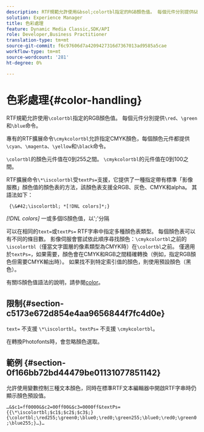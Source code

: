 ```yaml
---
description: RTF規範允許使用&bsol;colortbl指定的RGB顏色值。 每個元件分別提供&bsol;red、&bsol;green和&bsol;blue命令。
solution: Experience Manager
title: 色彩處理
feature: Dynamic Media Classic,SDK/API
role: Developer,Business Practitioner
translation-type: tm+mt
source-git-commit: f6c97606d7a4209427316d7367013ad9585a5cae
workflow-type: tm+mt
source-wordcount: '281'
ht-degree: 0%

---
```



# 色彩處理{#color-handling}

RTF規範允許使用`\colortbl`指定的RGB顏色值。 每個元件分別提供`\red`、`\green`和`\blue`命令。

專有的RTF擴展命令`\cmykcolortbl`允許指定CMYK顏色，每個顏色元件都提供`\cyan`、`\magenta`、`\yellow`和`\black`命令。

`\colortbl`的顏色元件值在0到255之間。 `\cmykcolortbl`的元件值在0到100之間。

RTF擴展命令`\*\iscolortbl`受`textPs=`支援，它提供了一種指定帶有標準「影像服務」顏色值的顏色表的方法，該顏色表支援全RGB、灰色、CMYK和alpha。 其語法如下：

` {\&#42;\iscolortbl; *[!DNL colors]*;}`

*[!DNL colors]* 一或多個IS顏色值，以&#39;;&#39;分隔

可以在相同的`text=`或`textPs=` RTF字串中指定多種顏色表類型。 每個顏色表可以有不同的條目數。 影像伺服會嘗試依此順序尋找顏色：`\cmykcolortbl`之前的`\iscolortbl`（僅當文字圖層的像素類型為CMYK時）在`\colortbl`之前。 僅適用於`textPs=`，如果需要，顏色會在CMYK和RGB之間精確轉換（例如，指定RGB顏色但需要CMYK輸出時）。 如果找不到特定索引值的顏色，則使用預設顏色（黑色）。

有關IS顏色值語法的說明，請參閱[color](/help/aem-is-ir-api/is-api/http-ref/image-serving-api-ref/c-http-protocol-reference/c-data-types/r-is-http-color.md)。

## 限制{#section-c5173e672d854e4aa9656844f7fc4d0e}

`text=` 不支援 `\*\iscolortbl`。`textPs=` 不支援 `\cmykcolortbl`。

在轉換Photofonts時，會忽略顏色選取。

## 範例 {#section-0f166bb72bd44479be01131077851142}

允許使用變數控制三種文本顏色，同時在標準RTF文本編輯器中開啟RTF字串時仍顯示顏色預設值。

`…&$c1=ff0000&$c2=00ff00&$c3=0000ff&textPs={{\*\iscolortbl;$c1$;$c2$;$c3$;}{\colortbl;\red255;\green0;\blue0;\red0;\green255;\blue0;\red0;\green0;\blue255;}…}…`
